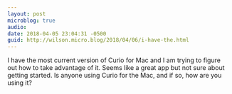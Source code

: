 ```yaml
---
layout: post
microblog: true
audio: 
date: 2018-04-05 23:04:31 -0500
guid: http://wilson.micro.blog/2018/04/06/i-have-the.html
---
```

I have the most current version of Curio for Mac and I am trying to figure out how to take advantage of it. Seems like a great app but not sure about getting started. Is anyone using Curio for the Mac, and if so, how are you using it?
